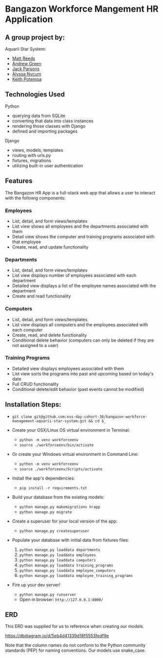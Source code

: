 # Bangazon Workforce Mangement HR Application

## A group project by:

Aquarii Star System:
- [Matt Reeds](https://github.com/MReeds)
- [Andrew Green](https://github.com/agreen2601)
- [Jack Parsons](https://github.com/jcksnparsons)
- [Alyssa Nycum](https://github.com/alyssanycum)
- [Keith Potempa](https://github.com/keithrpotempa)

## Technologies Used

Python
- querying data from SQLite
- converting that data into class instances
- rendering those classes with Django
- defined and importing packages

Django
- views, models, templates
- routing with urls.py
- fixtures, migrations
- utilizing built-in user authentication

## Features

The Bangazon HR App is a full-stack web app that allows a user to interact with the followig components:

### Employees 
- List, detail, and form views/templates
- List view shows all employees and the departments associated with them
- Detail view shows the computer and training programs associated with that employee
- Create, read, and update functionality

### Departments
- List, detail, and form views/templates
- List view displays number of employees associated with each department
- Detailed view displays a list of the employee names associated with the department
- Create and read functionality

### Computers
- List, detail, and form views/templates 
- List view displays all computers and the employees associated with each computer
- Create, read, and delete functionality
- Conditional delete behavior (computers can only be deleted if they are not assigned to a user)

### Training Programs 
- Detailed view displays employees associated with them
- List view sorts the programs into past and upcoming based on today's date 
- Full CRUD functionality
- Conditional delete/edit behavior (past events cannot be modified)

## Installation Steps:

* `git clone git@github.com:nss-day-cohort-38/bangazon-workforce-management-aquarii-star-system.git && cd $_`

* Create your OSX/Linux OS virtual environment in Terminal:

  * `python -m venv workforceenv`
  * `source ./workforceenv/bin/activate`

* Or create your Windows virtual environment in Command Line:

  * `python -m venv workforceenv`
  * `source ./workforceenv/Scripts/activate`

* Install the app's dependencies:

  * `pip install -r requirements.txt`

* Build your database from the existing models:

  * `python manage.py makemigrations hrapp`
  * `python manage.py migrate`

* Create a superuser for your local version of the app:

  * `python manage.py createsuperuser`

* Populate your database with initial data from fixtures files:

  1. `python manage.py loaddata departments`
  1. `python manage.py loaddata employees`
  1. `python manage.py loaddata computers`
  1. `python manage.py loaddata training_programs`
  1. `python manage.py loaddata employee_computers`
  1. `python manage.py loaddata employee_training_programs`

* Fire up your dev server!

  * `python manage.py runserver`
  * Open in browser: `http://127.0.0.1:8000/`


## ERD

This ERD was supplied for us to reference when creating our models.

https://dbdiagram.io/d/5eb4d41339d18f5553fedf9e

Note that the column names do not conform to the Python community standards (PEP) for naming conventions. Our models use snake_case.
